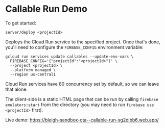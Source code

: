 # Callable Run Demo

To get started:

    server/deploy <projectId>

Deploys the Cloud Run service to the specified project. Once that's done, you'll need to configure the `FIRBASE_CONFIG` environment variable:

    gcloud run services update callables --update-env-vars \
      FIREBASE_CONFIG='{"projectId":"<projectId>"}' \
      --project <projectId> \
      --platform managed \
      --region us-central1

Cloud Run services have 80 concurrency set by default, so we can leave that alone.

The client-side is a static HTML page that can be run by calling `firebase emulators:start` from the directory (you may need to run `firebase use <projectId>` first).

Live demo: https://bleigh-sandbox-ota--callable-run-sg2dibb6.web.app/
